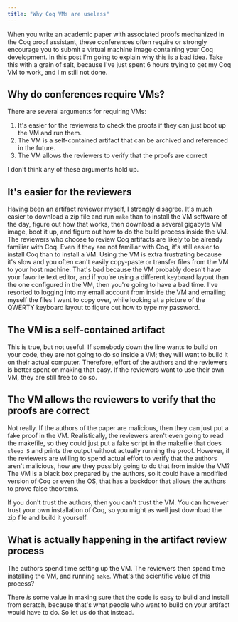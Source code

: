 ```yaml
---
title: "Why Coq VMs are useless"
---
```


When you write an academic paper with associated proofs mechanized in the Coq proof assistant, these conferences often require or strongly encourage you to submit a virtual machine image containing your Coq development. In this post I'm going to explain why this is a bad idea. Take this with a grain of salt, because I've just spent 6 hours trying to get my Coq VM to work, and I'm still not done.

## Why do conferences require VMs?

There are several arguments for requiring VMs:

1. It's easier for the reviewers to check the proofs if they can just boot up the VM and run them.
2. The VM is a self-contained artifact that can be archived and referenced in the future.
3. The VM allows the reviewers to verify that the proofs are correct

I don't think any of these arguments hold up.

## It's easier for the reviewers

Having been an artifact reviewer myself, I strongly disagree. It's much easier to download a zip file and run `make` than to install the VM software of the day, figure out how that works, then download a several gigabyte VM image, boot it up, and figure out how to do the build process inside the VM. The reviewers who choose to review Coq artifacts are likely to be already familiar with Coq. Even if they are not familiar with Coq, it's still easier to install Coq than to install a VM. Using the VM is extra frustrating because it's slow and you often can't easily copy-paste or transfer files from the VM to your host machine. That's bad because the VM probably doesn't have your favorite text editor, and if you're using a different keyboard layout than the one configured in the VM, then you're going to have a bad time. I've resorted to logging into my email account from inside the VM and emailing myself the files I want to copy over, while looking at a picture of the QWERTY keyboard layout to figure out how to type my password.

## The VM is a self-contained artifact

This is true, but not useful. If somebody down the line wants to build on your code, they are not going to do so inside a VM; they will want to build it on their actual computer. Therefore, effort of the authors and the reviewers is better spent on making that easy. If the reviewers want to use their own VM, they are still free to do so.

## The VM allows the reviewers to verify that the proofs are correct

Not really. If the authors of the paper are malicious, then they can just put a fake proof in the VM. Realistically, the reviewers aren't even going to read the makefile, so they could just put a fake script in the makefile that does `sleep 5` and prints the output without actually running the proof. However, if the reviewers are willing to spend actual effort to verify that the authors aren't malicious, how are they possibly going to do that from inside the VM? The VM is a black box prepared by the authors, so it could have a modified version of Coq or even the OS, that has a backdoor that allows the authors to prove false theorems.

If you don't trust the authors, then you can't trust the VM. You can however trust your own installation of Coq, so you might as well just download the zip file and build it yourself.

## What is actually happening in the artifact review process

The authors spend time setting up the VM. The reviewers then spend time installing the VM, and running `make`. What's the scientific value of this process?

There *is* some value in making sure that the code is easy to build and install from scratch, because that's what people who want to build on your artifact would have to do. So let us do that instead.